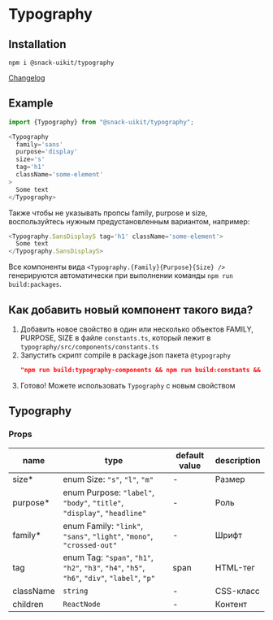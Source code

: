 # Typography

## Installation
`npm i @snack-uikit/typography`

[Changelog](./CHANGELOG.md)

## Example

```typescript jsx
import {Typography} from "@snack-uikit/typography";

<Typography 
  family='sans'
  purpose='display'
  size='s'
  tag='h1'
  className='some-element'
>
  Some text
</Typography>
```

Также чтобы не указывать пропсы family, purpose и size, воспользуйтесь нужным предустановленным вариантом, например:
```typescript jsx
<Typography.SansDisplayS tag='h1' className='some-element'>
  Some text
</Typography.SansDisplayS>
```

Все компоненты вида ```<Typography.{Family}{Purpose}{Size} /> ``` генерируются автоматически при выполнении команды `npm run build:packages`.

## Как добавить новый компонент такого вида?
1. Добавить новое свойство в один или несколько объектов FAMILY, PURPOSE, SIZE в файле `constants.ts`, который лежит в  `typography/src/components/constants.ts`
2. Запустить скрипт compile в package.json пакета `@typography`
    ```json
    "npm run build:typography-components && npm run build:constants && npm run build:index"
    ```
3. Готово! Можете использовать `Typography` с новым свойством

[//]: DOCUMENTATION_SECTION_START
[//]: THIS_SECTION_IS_AUTOGENERATED_PLEASE_DONT_EDIT_IT
## Typography
### Props
| name | type | default value | description |
|------|------|---------------|-------------|
| size* | enum Size: `"s"`, `"l"`, `"m"` | - | Размер |
| purpose* | enum Purpose: `"label"`, `"body"`, `"title"`, `"display"`, `"headline"` | - | Роль |
| family* | enum Family: `"link"`, `"sans"`, `"light"`, `"mono"`, `"crossed-out"` | - | Шрифт |
| tag | enum Tag: `"span"`, `"h1"`, `"h2"`, `"h3"`, `"h4"`, `"h5"`, `"h6"`, `"div"`, `"label"`, `"p"` | span | HTML-тег |
| className | `string` | - | CSS-класс |
| children | `ReactNode` | - | Контент |


[//]: DOCUMENTATION_SECTION_END
